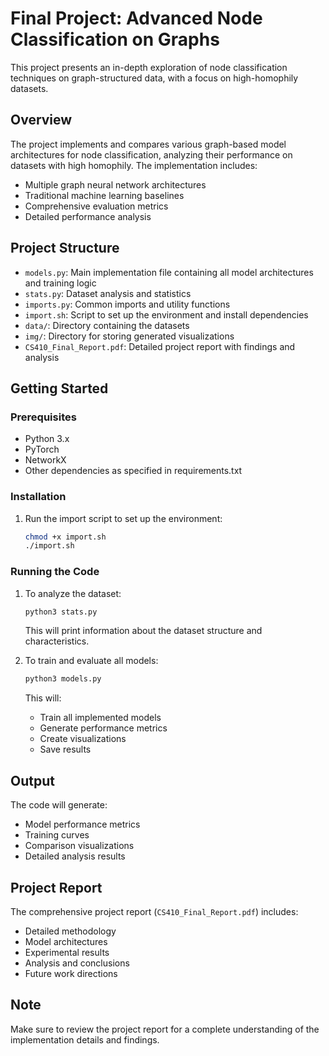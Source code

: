 # Final Project: Advanced Node Classification on Graphs

This project presents an in-depth exploration of node classification techniques on graph-structured data, with a focus on high-homophily datasets.

## Overview

The project implements and compares various graph-based model architectures for node classification, analyzing their performance on datasets with high homophily. The implementation includes:
- Multiple graph neural network architectures
- Traditional machine learning baselines
- Comprehensive evaluation metrics
- Detailed performance analysis

## Project Structure

- `models.py`: Main implementation file containing all model architectures and training logic
- `stats.py`: Dataset analysis and statistics
- `imports.py`: Common imports and utility functions
- `import.sh`: Script to set up the environment and install dependencies
- `data/`: Directory containing the datasets
- `img/`: Directory for storing generated visualizations
- `CS410_Final_Report.pdf`: Detailed project report with findings and analysis

## Getting Started

### Prerequisites
- Python 3.x
- PyTorch
- NetworkX
- Other dependencies as specified in requirements.txt

### Installation

1. Run the import script to set up the environment:
   ```bash
   chmod +x import.sh
   ./import.sh
   ```

### Running the Code

1. To analyze the dataset:
   ```bash
   python3 stats.py
   ```
   This will print information about the dataset structure and characteristics.

2. To train and evaluate all models:
   ```bash
   python3 models.py
   ```
   This will:
   - Train all implemented models
   - Generate performance metrics
   - Create visualizations
   - Save results

## Output

The code will generate:
- Model performance metrics
- Training curves
- Comparison visualizations
- Detailed analysis results

## Project Report

The comprehensive project report (`CS410_Final_Report.pdf`) includes:
- Detailed methodology
- Model architectures
- Experimental results
- Analysis and conclusions
- Future work directions

## Note

Make sure to review the project report for a complete understanding of the implementation details and findings.